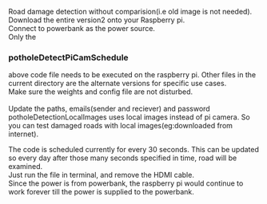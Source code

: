 Road damage detection without comparision(i.e old image is not needed). </br>
Download the entire version2 onto your Raspberry pi. </br>
Connect to powerbank as the power source.</br>
Only the <h3>potholeDetectPiCamSchedule</h3> above code file needs to be executed on the raspberry pi. Other files in the current directory are the alternate versions for specific use cases. </br>
Make sure the weights and config file are not disturbed. </br>
</br>
Update the paths, emails(sender and reciever) and password</br>
potholeDetectionLocalImages uses local images instead of pi camera. So you can test damaged roads with local images(eg:downloaded from internet).</br>

The code is scheduled currently for every 30 seconds. This can be updated so every day after those many seconds specified in time, road will be examined.
 </br>Just run the file in terminal, and remove the HDMI cable.
 </br>Since the power is from powerbank, the raspberry pi would continue to work forever till the power is supplied to the powerbank.
